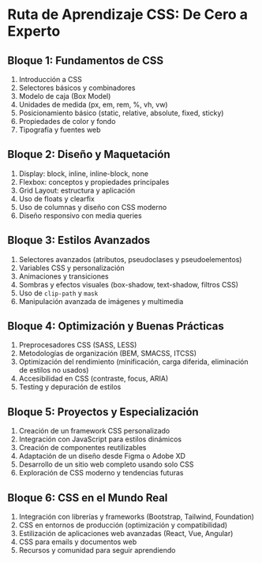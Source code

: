# Ruta de Aprendizaje CSS: De Cero a Experto

## Bloque 1: Fundamentos de CSS
1. Introducción a CSS
2. Selectores básicos y combinadores
3. Modelo de caja (Box Model)
4. Unidades de medida (px, em, rem, %, vh, vw)
5. Posicionamiento básico (static, relative, absolute, fixed, sticky)
6. Propiedades de color y fondo
7. Tipografía y fuentes web

## Bloque 2: Diseño y Maquetación
1. Display: block, inline, inline-block, none
2. Flexbox: conceptos y propiedades principales
3. Grid Layout: estructura y aplicación
4. Uso de floats y clearfix
5. Uso de columnas y diseño con CSS moderno
6. Diseño responsivo con media queries

## Bloque 3: Estilos Avanzados
1. Selectores avanzados (atributos, pseudoclases y pseudoelementos)
2. Variables CSS y personalización
3. Animaciones y transiciones
4. Sombras y efectos visuales (box-shadow, text-shadow, filtros CSS)
5. Uso de `clip-path` y `mask`
6. Manipulación avanzada de imágenes y multimedia

## Bloque 4: Optimización y Buenas Prácticas
1. Preprocesadores CSS (SASS, LESS)
2. Metodologías de organización (BEM, SMACSS, ITCSS)
3. Optimización del rendimiento (minificación, carga diferida, eliminación de estilos no usados)
4. Accesibilidad en CSS (contraste, focus, ARIA)
5. Testing y depuración de estilos

## Bloque 5: Proyectos y Especialización
1. Creación de un framework CSS personalizado
2. Integración con JavaScript para estilos dinámicos
3. Creación de componentes reutilizables
4. Adaptación de un diseño desde Figma o Adobe XD
5. Desarrollo de un sitio web completo usando solo CSS
6. Exploración de CSS moderno y tendencias futuras

## Bloque 6: CSS en el Mundo Real
1. Integración con librerías y frameworks (Bootstrap, Tailwind, Foundation)
2. CSS en entornos de producción (optimización y compatibilidad)
3. Estilización de aplicaciones web avanzadas (React, Vue, Angular)
4. CSS para emails y documentos web
5. Recursos y comunidad para seguir aprendiendo

